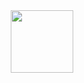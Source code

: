 <div id="header" align="center">
  <img src="https://avatars.mds.yandex.net/i?id=96645f3f95a116485b3a56e239ff9e9af1860026-9291460-images-thumbs&n=13" width="100"/>
</div>
